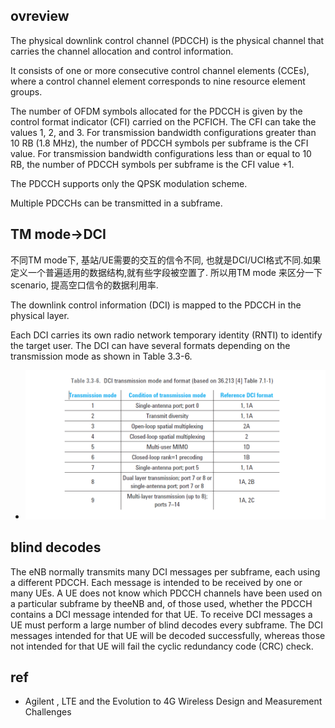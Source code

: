## ovreview
The physical downlink control channel (PDCCH) is the physical channel that carries the channel allocation and control information. 

It consists of one or more consecutive control channel elements (CCEs), where a control channel element corresponds to nine resource element groups. 

The number of OFDM symbols allocated for the PDCCH is given by the control format indicator (CFI) carried on the PCFICH. The CFI can take the values 1, 2, and 3. For transmission bandwidth configurations greater than 10 RB (1.8 MHz), the number of PDCCH symbols per subframe is the CFI value. For transmission bandwidth configurations less than or equal to 10 RB, the number of PDCCH symbols per subframe is the CFI value +1.

The PDCCH supports only the QPSK modulation scheme.

 Multiple PDCCHs can be transmitted in a subframe.

 ## TM mode->DCI

 不同TM mode下, 基站/UE需要的交互的信令不同, 也就是DCI/UCI格式不同.如果定义一个普遍适用的数据结构,就有些字段被空置了. 所以用TM mode 来区分一下scenario, 提高空口信令的数据利用率.

The downlink control information (DCI) is mapped to the PDCCH in the physical layer. 

Each DCI carries its own radio network temporary identity (RNTI) to identify the target user. The DCI can have several formats depending on the transmission mode as shown in Table 3.3-6.
 
* ![tm DCI mapping](tm_dci.png)

 ## blind decodes

 The eNB normally transmits many DCI messages per subframe, each using a different PDCCH. Each message is intended to be received by one or many UEs. A UE does not know which PDCCH channels have been used on a particular subframe by theeNB and, of those used, whether the PDCCH contains a DCI message intended for that UE. To receive DCI messages a UE must perform a large number of blind decodes every subframe. The DCI messages intended for that UE will be decoded successfully,
whereas those not intended for that UE will fail the cyclic redundancy code (CRC) check.


## ref
* Agilent , LTE and the Evolution to 4G Wireless Design and Measurement Challenges